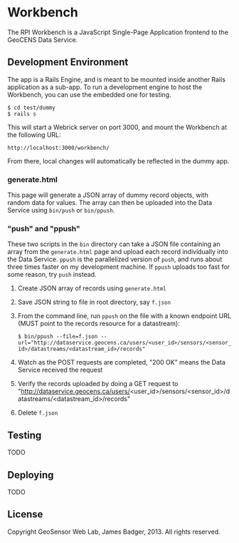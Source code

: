 # Workbench

The RPI Workbench is a JavaScript Single-Page Application frontend to the GeoCENS Data Service.

## Development Environment

The app is a Rails Engine, and is meant to be mounted inside another Rails application as a sub-app. To run a development engine to host the Workbench, you can use the embedded one for testing.

	$ cd test/dummy
	$ rails s

This will start a Webrick server on port 3000, and mount the Workbench at the following URL:

	http://localhost:3000/workbench/

From there, local changes will automatically be reflected in the dummy app.

### generate.html

This page will generate a JSON array of dummy record objects, with random data for values. The array can then be uploaded into the Data Service using `bin/push` or `bin/ppush`.

### "push" and "ppush"

These two scripts in the `bin` directory can take a JSON file containing an array from the `generate.html` page and upload each record individually into the Data Service. `ppush` is the parallelized version of `push`, and runs about three times faster on my development machine. If `ppush` uploads too fast for some reason, try `push` instead.

1. Create JSON array of records using `generate.html`
2. Save JSON string to file in root directory, say `f.json`
3. From the command line, run `ppush` on the file with a known endpoint URL (MUST point to the records resource for a datastream):

	`$ bin/ppush --file=f.json --url="http://dataservice.geocens.ca/users/<user_id>/sensors/<sensor_id>/datastreams/<datastream_id>/records"`

4. Watch as the POST requests are completed, "200 OK" means the Data Service received the request
5. Verify the records uploaded by doing a GET request to "http://dataservice.geocens.ca/users/<user_id>/sensors/<sensor_id>/datastreams/<datastream_id>/records"
6. Delete `f.json`

## Testing

TODO

## Deploying

TODO

## License

Copyright GeoSensor Web Lab, James Badger, 2013. All rights reserved.
